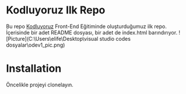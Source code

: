 # Kodluyoruz Ilk Repo
Bu repo [Kodluyoruz](https://www.kodluyoruz.org/) Front-End Eğitiminde oluşturduğumuz ilk repo. İçerisinde bir adet README dosyası, bir adet de index.html barındırıyor.
![Picture](C:\Users\elife\Desktop\visual studio codes dosyalar\odev1_pic.png)
# Installation
Öncelikle projeyi clonelayın.

